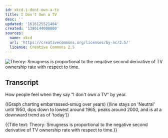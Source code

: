 ```yaml
---
id: xkcd.i-dont-own-a-tv
title: I Don't Own a TV
desc: ''
updated: '1616125521404'
created: '1386144000000'
sources:
  name: xkcd
  url: 'https://creativecommons.org/licenses/by-nc/2.5/'
  license: Creative Commons 2.5
---
```

![Theory: Smugness is proportional to the negative second derivative of TV ownership rate with respect to time.](https://imgs.xkcd.com/comics/i_dont_own_a_tv.png)

## Transcript
How people feel when they say "I don't own a TV" by year.

((Graph charting embarrassed-smug over years)
((line stays on 'Neutral' until 1950, dips down to lowest around 1965, peaks around 2000, and is at a downward trend as of 'today'))

{{Title text: Theory: Smugness is proportional to the negative second derivative of TV ownership rate with respect to time.}}
